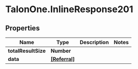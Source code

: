 # TalonOne.InlineResponse201

## Properties

Name | Type | Description | Notes
------------ | ------------- | ------------- | -------------
**totalResultSize** | **Number** |  | 
**data** | [**[Referral]**](Referral.md) |  | 


